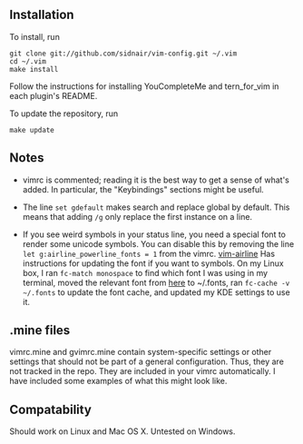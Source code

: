 Installation
------------

To install, run

    git clone git://github.com/sidnair/vim-config.git ~/.vim
    cd ~/.vim
    make install

Follow the instructions for installing YouCompleteMe and tern\_for\_vim in each
plugin's README.

To update the repository, run

    make update

Notes
------------
- vimrc is commented; reading it is the best way to get a sense of what's added.
  In particular, the "Keybindings" sections might be useful.
- The line `set gdefault` makes search and replace global by default. This means
  that adding `/g` only replace the first instance on a line.

- If you see weird symbols in your status line, you need a special font to
  render some unicode symbols. You can disable this by removing the line
    `let g:airline_powerline_fonts = 1`
  from the vimrc. [vim-airline](https://github.com/bling/vim-airline) Has
  instructions for updating the font if you want to symbols. On my Linux box, I
  ran `fc-match monospace` to find which font I was using in my terminal, moved
  the relevant font from [here](https://github.com/Lokaltog/powerline-fonts) to
  ~/.fonts, ran `fc-cache -v ~/.fonts` to update the font cache, and updated my
  KDE settings to use it.

.mine files
------------

vimrc.mine and gvimrc.mine contain system-specific settings or other settings
that should not be part of a general configuration. Thus, they are not tracked
in the repo. They are included in your vimrc automatically. I have included some
examples of what this might look like.

Compatability
------------

Should work on Linux and Mac OS X. Untested on Windows.
